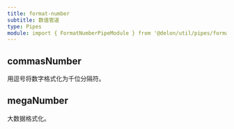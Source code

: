 ```yaml
---
title: format-number
subtitle: 数值管道
type: Pipes
module: import { FormatNumberPipeModule } from '@delon/util/pipes/format-number';
---
```


## commasNumber

用逗号将数字格式化为千位分隔符。

[comment]: <demo(commas-number)>

## megaNumber

大数据格式化。

[comment]: <demo(mega-number)>
